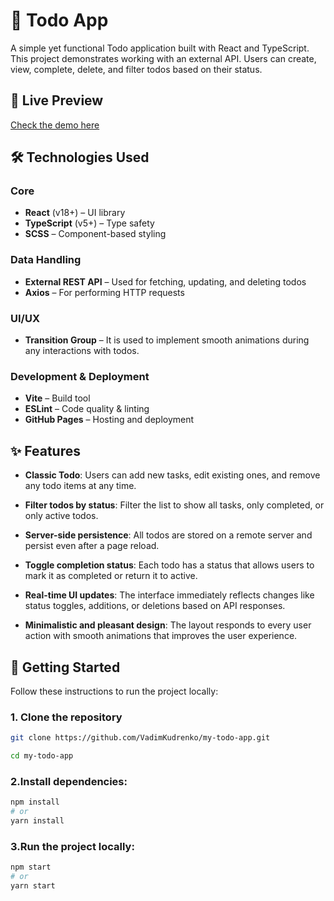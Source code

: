 # 📝 Todo App

A simple yet functional Todo application built with React and TypeScript.
This project demonstrates working with an external API.
Users can create, view, complete, delete, and filter todos based on their status.

## 🔗 Live Preview

[Check the demo here](https://vadimkudrenko.github.io/my-todo-app)

## 🛠️ Technologies Used

### Core
- **React** (v18+) – UI library
- **TypeScript** (v5+) – Type safety
- **SCSS** – Component-based styling

### Data Handling
- **External REST API** – Used for fetching, updating, and deleting todos
- **Axios** – For performing HTTP requests

### UI/UX
- **Transition Group** – It is used to implement smooth animations during any interactions with todos.

### Development & Deployment
- **Vite** – Build tool
- **ESLint** – Code quality & linting
- **GitHub Pages** – Hosting and deployment

## ✨ Features

- **Classic Todo**:  Users can add new tasks, edit existing ones, and remove any todo items at any time.

- **Filter todos by status**: Filter the list to show all tasks, only completed, or only active todos.

- **Server-side persistence**: All todos are stored on a remote server and persist even after a page reload.

- **Toggle completion status**: Each todo has a status that allows users to mark it as completed or return it to active.

- **Real-time UI updates**: The interface immediately reflects changes like status toggles, additions, or deletions based on API responses.

- **Minimalistic and pleasant design**: The layout responds to every user action with smooth animations that improves the user experience.


## 🚀 Getting Started

Follow these instructions to run the project locally:

### 1. Clone the repository
```bash
git clone https://github.com/VadimKudrenko/my-todo-app.git
```
```bash
cd my-todo-app
```

### 2.Install dependencies:
```bash
npm install
# or
yarn install
```

### 3.Run the project locally:
```bash
npm start
# or
yarn start
```
